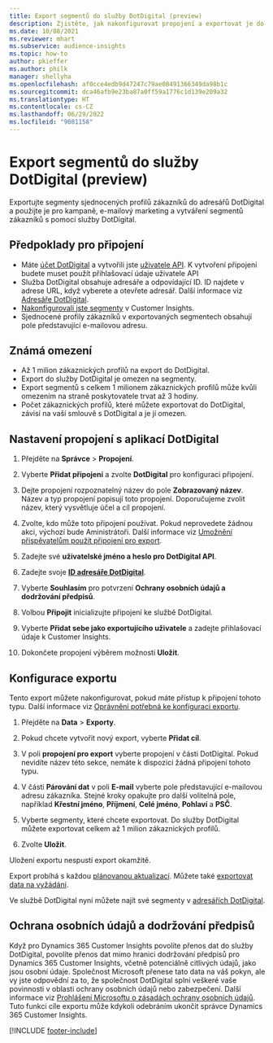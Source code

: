 ```yaml
---
title: Export segmentů do služby DotDigital (preview)
description: Zjistěte, jak nakonfigurovat propojení a exportovat je do DotDigital.
ms.date: 10/08/2021
ms.reviewer: mhart
ms.subservice: audience-insights
ms.topic: how-to
author: pkieffer
ms.author: philk
manager: shellyha
ms.openlocfilehash: af0cce4edb9d47247c79ae08491366349da98b1c
ms.sourcegitcommit: dca46afb9e23ba87a0ff59a1776c1d139e209a32
ms.translationtype: HT
ms.contentlocale: cs-CZ
ms.lasthandoff: 06/29/2022
ms.locfileid: "9081158"
---
```

# <a name="export-segments-to-dotdigital-preview"></a>Export segmentů do služby DotDigital (preview)

Exportujte segmenty sjednocených profilů zákazníků do adresářů DotDigital a použijte je pro kampaně, e-mailový marketing a vytváření segmentů zákazníků s pomocí služby DotDigital. 

## <a name="prerequisites-for-a-connection"></a>Předpoklady pro připojení

-   Máte [účet DotDigital](https://dotdigital.com/) a vytvořili jste [uživatele API](https://support.dotdigital.com/hc/articles/115001718730-How-do-I-create-an-API-user). K vytvoření připojení budete muset použít přihlašovací údaje uživatele API
-   Služba DotDigital obsahuje adresáře a odpovídající ID. ID najdete v adrese URL, když vyberete a otevřete adresář. Další informace viz [Adresáře DotDigital](https://support.dotdigital.com/hc/articles/212211968-Creating-an-address-book).
-   [Nakonfigurovali jste segmenty](segments.md) v Customer Insights.
-   Sjednocené profily zákazníků v exportovaných segmentech obsahují pole představující e-mailovou adresu.

## <a name="known-limitations"></a>Známá omezení

- Až 1 milion zákaznických profilů na export do DotDigital.
- Export do služby DotDigital je omezen na segmenty.
- Export segmentů s celkem 1 milionem zákaznických profilů může kvůli omezením na straně poskytovatele trvat až 3 hodiny. 
- Počet zákaznických profilů, které můžete exportovat do DotDigital, závisí na vaší smlouvě s DotDigital a je jí omezen.

## <a name="set-up-connection-to-dotdigital"></a>Nastavení propojení s aplikací DotDigital

1. Přejděte na **Správce** > **Propojení**.

1. Vyberte **Přidat připojení** a zvolte **DotDigital** pro konfiguraci připojení.

1. Dejte propojení rozpoznatelný název do pole **Zobrazovaný název**. Název a typ propojení popisují toto propojení. Doporučujeme zvolit název, který vysvětluje účel a cíl propojení.

1. Zvolte, kdo může toto připojení používat. Pokud neprovedete žádnou akci, výchozí bude Aministrátoři. Další informace viz [Umožnění přispěvatelům použít připojení pro export](connections.md#allow-contributors-to-use-a-connection-for-exports).

1. Zadejte své **uživatelské jméno a heslo pro DotDigital API**. 

1. Zadejte svoje **[ID adresáře DotDigital](https://support.dotdigital.com/hc/articles/212211968-Creating-an-address-book)**.

1. Vyberte **Souhlasím** pro potvrzení **Ochrany osobních údajů a dodržování předpisů**.

1. Volbou **Připojit** inicializujte připojení ke službě DotDigital.

1. Vyberte **Přidat sebe jako exportujícího uživatele** a zadejte přihlašovací údaje k Customer Insights.

1. Dokončete propojení výběrem možnosti **Uložit**. 

## <a name="configure-an-export"></a>Konfigurace exportu

Tento export můžete nakonfigurovat, pokud máte přístup k připojení tohoto typu. Další informace viz [Oprávnění potřebná ke konfiguraci exportu](export-destinations.md#set-up-a-new-export).

1. Přejděte na **Data** > **Exporty**.

1. Pokud chcete vytvořit nový export, vyberte **Přidat cíl**.

1. V poli **propojení pro export** vyberte propojení v části DotDigital. Pokud nevidíte název této sekce, nemáte k dispozici žádná připojení tohoto typu.


1. V části **Párování dat** v poli **E-mail** vyberte pole představující e-mailovou adresu zákazníka. Stejné kroky opakujte pro další volitelná pole, například **Křestní jméno**, **Příjmení**, **Celé jméno**, **Pohlaví** a **PSČ**.

1. Vyberte segmenty, které chcete exportovat. Do služby DotDigital můžete exportovat celkem až 1 milion zákaznických profilů.

1. Zvolte **Uložit**.

Uložení exportu nespustí export okamžitě.

Export probíhá s každou [plánovanou aktualizací](system.md#schedule-tab). Můžete také [exportovat data na vyžádání](export-destinations.md#run-exports-on-demand). 
 
Ve službě DotDigital nyní můžete najít své segmenty v [adresářích DotDigital](https://support.dotdigital.com/hc/articles/212211968-Creating-an-address-book).


## <a name="data-privacy-and-compliance"></a>Ochrana osobních údajů a dodržování předpisů

Když pro Dynamics 365 Customer Insights povolíte přenos dat do služby DotDigital, povolíte přenos dat mimo hranici dodržování předpisů pro Dynamics 365 Customer Insights, včetně potenciálně citlivých údajů, jako jsou osobní údaje. Společnost Microsoft přenese tato data na váš pokyn, ale vy jste odpovědní za to, že společnost DotDigital splní veškeré vaše povinnosti v oblasti ochrany osobních údajů nebo zabezpečení. Další informace viz [Prohlášení Microsoftu o zásadách ochrany osobních údajů](https://go.microsoft.com/fwlink/?linkid=396732).
Tuto funkci cíle exportu může kdykoli odebráním ukončit správce Dynamics 365 Customer Insights.


[!INCLUDE [footer-include](includes/footer-banner.md)]
